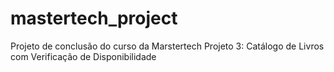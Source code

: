 # mastertech_project
Projeto de conclusão do curso da Marstertech
Projeto 3: Catálogo de Livros com Verificação de Disponibilidade
